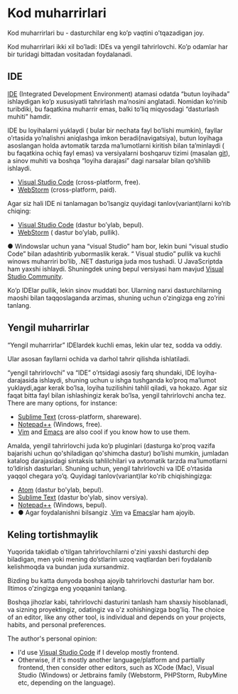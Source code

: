 # Kod muharrirlari 

Kod muharrirlari bu - dasturchilar eng ko’p vaqtini o’tqazadigan joy. 

Kod muharrirlari ikki xil bo’ladi: IDEs va yengil tahrirlovchi. Ko’p odamlar har bir turidagi bittadan vositadan foydalanadi. 

## IDE

 [IDE](https://en.wikipedia.org/wiki/Integrated_development_environment) (Integrated Development Environment) atamasi odatda “butun loyihada” ishlaydigan ko’p xususiyatli tahrirlash ma’nosini anglatadi.  Nomidan ko’rinib turibdiki, bu faqatkina muharrir emas, balki  to’liq miqyosdagi “dasturlash muhiti” hamdir. 


 IDE bu loyihalarni yuklaydi ( bular bir nechata fayl bo’lishi mumkin), fayllar o’rtasida yo’nalishni aniqlashga imkon beradi(navigatsiya),  butun loyihaga asoslangan holda avtomatik tarzda ma’lumotlarni kiritish bilan ta’minlaydi ( bu faqatkina ochiq fayl emas) va versiyalarni boshqaruv tizimi (masalan [git](https://git-scm.com/)), a sinov muhiti va boshqa “loyiha darajasi” dagi narsalar bilan qo’shilib ishlaydi. 

- [Visual Studio Code](https://code.visualstudio.com/) (cross-platform, free).
- [WebStorm](https://www.jetbrains.com/webstorm/) (cross-platform, paid).


 Agar siz hali IDE ni tanlamagan bo’lsangiz quyidagi tanlov(variant)larni ko’rib chiqing: 

- [Visual Studio Code](https://code.visualstudio.com/) (dastur bo’ylab, bepul).
- [WebStorm](http://www.jetbrains.com/webstorm/) ( dastur bo’ylab, pullik). 

●	Windowslar uchun yana “visual Studio” ham bor, lekin buni “visual studio Code” bilan adashtirib yubormaslik kerak. “ Visual studio”  pullik va kuchli winows muharriri bo’lib, .NET dasturiga juda mos tushadi. U JavaScriptda ham yaxshi ishlaydi. Shuningdek uning bepul versiyasi ham mavjud [Visual Studio Community](https://www.visualstudio.com/vs/community/).

Ko’p IDElar pullik, lekin sinov muddati bor. Ularning narxi dasturchilarning maoshi bilan taqqoslaganda arzimas, shuning uchun o’zingizga eng zo’rini tanlang.

## Yengil muharrirlar

“Yengil muharrirlar” IDElardek kuchli emas, lekin ular tez, sodda va oddiy. 

Ular asosan fayllarni ochida va darhol tahrir qilishda ishlatiladi. 

“yengil tahrirlovchi” va “IDE” o’rtsidagi asosiy farq shundaki, IDE loyiha-darajasida ishlaydi, shuning uchun u ishga tushganda ko’proq ma’lumot yuklaydi,agar kerak bo’lsa, loyiha tuzilishini tahlil qiladi, va hokazo. Agar siz faqat bitta fayl bilan ishlashingiz kerak bo’lsa, yengil tahrirlovchi ancha tez.  
There are many options, for instance:

- [Sublime Text](https://www.sublimetext.com/) (cross-platform, shareware).
- [Notepad++](https://notepad-plus-plus.org/) (Windows, free).
- [Vim](https://www.vim.org/) and [Emacs](https://www.gnu.org/software/emacs/) are also cool if you know how to use them.

Amalda, yengil tahrirlovchi juda ko’p pluginlari (dasturga ko'proq vazifa bajarishi uchun qo'shiladigan qo'shimcha dastur) bo’lishi mumkin, jumladan katalog darajasidagi sintaksis tahlilchilari va  avtomatik tarzda ma’lumotlarni to’ldirish dasturlari. Shuning uchun, yengil tahrirlovchi va IDE o’rtasida yaqqol chegara yo’q. 
Quyidagi tanlov(variant)lar ko'rib chiqishingizga:

- [Atom](https://atom.io/) (dastur bo'ylab, bepul).
- [Sublime Text](http://www.sublimetext.com) (dastur bo'ylab, sinov versiya).
- [Notepad++](https://notepad-plus-plus.org/) (Windows, bepul).
- ●	Agar foydalanishni bilsangiz .[Vim](http://www.vim.org/) va [Emacs](https://www.gnu.org/software/emacs/)lar ham ajoyib.

## Keling tortishmaylik

Yuqorida takidlab o’tilgan tahrirlovchilarni o'zini yaxshi dasturchi dep biladigan, men yoki mening do’stlarim uzoq vaqtlardan beri foydalanib kelishmoqda va bundan juda xursandmiz. 

Bizding bu katta dunyoda boshqa ajoyib tahrirlovchi dasturlar ham bor. Iltimos o’zingizga eng yoqqanini tanlang. 

Boshqa jihozlar kabi, tahrirlovchi dasturini tanlash ham shaxsiy hisoblanadi, va sizning proyektingiz, odatingiz va o'z xohishingizga bog’liq. 
The choice of an editor, like any other tool, is individual and depends on your projects, habits, and personal preferences.

The author's personal opinion:

- I'd use [Visual Studio Code](https://code.visualstudio.com/) if I develop mostly frontend.
- Otherwise, if it's mostly another language/platform and partially frontend, then consider other editors, such as XCode (Mac), Visual Studio (Windows) or Jetbrains family (Webstorm, PHPStorm, RubyMine etc, depending on the language).
